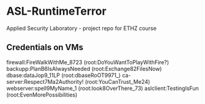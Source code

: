 # ASL-RuntimeTerror
Applied Security Laboratory - project repo for ETHZ course

## Credentials on VMs
firewall:FireWalkWithMe_8723 (root:DoYouWantToPlayWithFire?)
backupp:PlanB6IsAlwaysNeeded (root:Exchange82FilesNow)
dbase:dataJop9_11LP (root:dbaseRoOT9971_)
ca-server:Respect7Ma2Authority! (root:YouCanTrust_Me24)
webserver:spell9MyName_1 (root:look8OverThere_73)
aslclient:TestingIsFun (root:EvenMorePossibilities)
